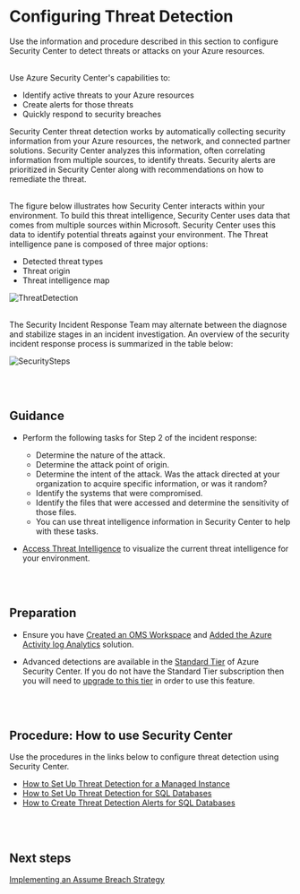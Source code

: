 # Configuring Threat Detection
Use the information and procedure described in this section to configure Security Center to detect threats or attacks on your Azure resources.
<br />
<br />

Use Azure Security Center's capabilities to:  
- Identify active threats to your Azure resources
- Create alerts for those threats 
- Quickly respond to security breaches

Security Center threat detection works by automatically collecting security information from your Azure resources, the network, and connected partner solutions. Security Center analyzes this information, often correlating information from multiple sources, to identify threats. Security alerts are prioritized in Security Center along with recommendations on how to remediate the threat.
<br />
<br />

The figure below illustrates how Security Center interacts within your environment. To build this threat intelligence, Security Center uses data that comes from multiple sources within Microsoft. Security Center uses this data to identify potential threats against your environment. The Threat intelligence pane is composed of three major options:

- Detected threat types
- Threat origin
- Threat intelligence map

![ThreatDetection](https://github.com/alvarovitta/Azure-Security/blob/master/images/security-center-detection-capabilities-fig1.png)
<br />
<br />

The Security Incident Response Team may alternate between the diagnose and stabilize stages in an incident investigation. An overview of the security incident response process is summarized in the table below:

![SecuritySteps](https://github.com/alvarovitta/Azure-Security/blob/master/images/SecuritySteps.PNG)

<br />
<br />

## Guidance
- Perform the following tasks for Step 2 of the incident response:

  - Determine the nature of the attack.
  - Determine the attack point of origin.
  - Determine the intent of the attack. Was the attack directed at your organization to acquire specific information, or was it random?
  - Identify the systems that were compromised.
  - Identify the files that were accessed and determine the sensitivity of those files.
  - You can use threat intelligence information in Security Center to help with these tasks.

- [Access Threat Intelligence](https://docs.microsoft.com/en-us/azure/security-center/security-center-threat-intel#access-the-threat-intelligence) to visualize the current threat intelligence for your environment.
<br />
<br />

## Preparation
- Ensure you have [Created an OMS Workspace](https://docs.microsoft.com/en-us/azure/log-analytics/log-analytics-quick-create-workspace) and [Added the Azure Activity log Analytics](https://docs.microsoft.com/en-us/azure/log-analytics/log-analytics-activity#configuration) solution.

- Advanced detections are available in the [Standard Tier](https://docs.microsoft.com/en-us/azure/security-center/security-center-pricing) of Azure Security Center. If you do not have the Standard Tier subscription then you will need to [upgrade to this tier](https://azure.microsoft.com/en-us/pricing/details/security-center/) in order to use this feature.
<br />
<br />

## Procedure:  How to use Security Center
Use the procedures in the links below to configure threat detection using Security Center.

- [How to Set Up Threat Detection for a Managed Instance](https://docs.microsoft.com/en-us/azure/sql-database/sql-database-managed-instance-threat-detection#set-up-threat-detection-for-your-managed-instance-in-the-azure-portal)
- [How to Set Up Threat Detection for SQL Databases](https://docs.microsoft.com/en-us/azure/sql-database/sql-database-threat-detection#set-up-threat-detection-for-your-database-in-the-azure-portal)
- [How to Create Threat Detection Alerts for SQL Databases](https://docs.microsoft.com/en-us/azure/sql-database/sql-database-threat-detection#explore-threat-detection-alerts-for-your-database-in-the-azure-portal)
<br />
<br />

## Next steps
[Implementing an Assume Breach Strategy](https://github.com/alvarovitta/Azure-Security/blob/master/4.8-Implementing-an-Assume-Breach-Strategy.md)
